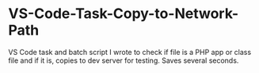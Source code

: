 # VS-Code-Task-Copy-to-Network-Path
VS Code task and batch script I wrote to check if file is a PHP app or class file and if it is, copies to dev server for testing. Saves several seconds.
